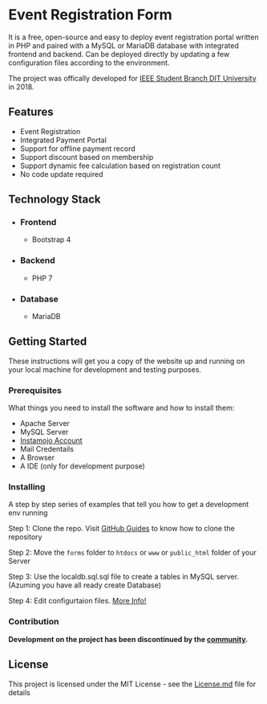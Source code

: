 # Event Registration Form

It is a free, open-source and easy to deploy event registration portal written in PHP and paired with a MySQL or MariaDB database  with integrated frontend and backend. Can be deployed directly by updating a few configuration files according to the environment.

The project was offically developed for [IEEE Student Branch DIT University](https://ieeeditu.org.in/) in 2018.


## Features
* Event Registration
* Integrated Payment Portal
* Support for offline payment record
* Support discount based on membership
* Support dynamic fee calculation based on registration count
* No code update required


## Technology Stack
* ### Frontend
    * Bootstrap 4
* ### Backend
    * PHP 7
* ### Database
    * MariaDB


## Getting Started
These instructions will get you a copy of the website up and running on your local machine for development and testing purposes.


### Prerequisites
What things you need to install the software and how to install them:
* Apache Server
* MySQL Server
* [Instamojo Account](https://www.instamojo.com/)
* Mail Credentails
* A Browser
* A IDE (only for development purpose)

### Installing
A step by step series of examples that tell you how to get a development env running

Step 1: Clone the repo. Visit [GitHub Guides](https://help.github.com/articles/cloning-a-repository/) to know how to clone the repository

Step 2: Move the `forms` folder to `htdocs` or `www` or `public_html` folder of your Server 

Step 3: Use the localdb.sql.sql file to create a tables in MySQL server. (Azuming you have all ready create Database)

Step 4: Edit configurtaion files. [More Info!](CONFIGURATION.md)


### Contribution
**Development on the project has been discontinued by the [community](https://github.com/ieeeditu).**


## License
This project is licensed under the MIT License - see the [License.md](License.md) file for details
